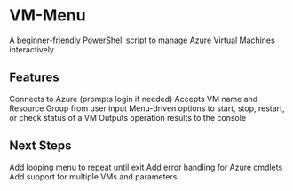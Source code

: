 # VM-Menu

A beginner-friendly PowerShell script to manage Azure Virtual Machines interactively.

## Features

Connects to Azure (prompts login if needed)
Accepts VM name and Resource Group from user input
Menu-driven options to start, stop, restart, or check status of a VM
Outputs operation results to the console

## Next Steps

Add looping menu to repeat until exit
Add error handling for Azure cmdlets
Add support for multiple VMs and parameters
